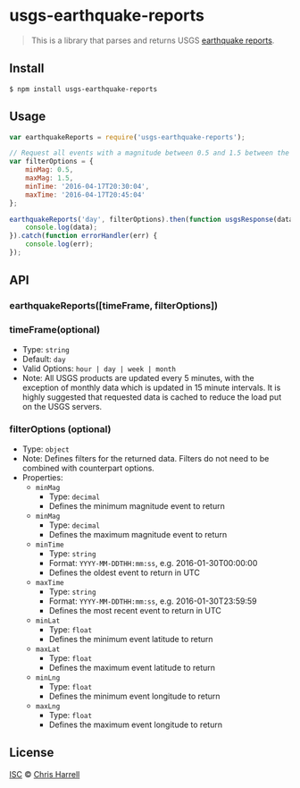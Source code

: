 # usgs-earthquake-reports

> This is a library that parses and returns USGS [earthquake reports](http://earthquake.usgs.gov/earthquakes/).

## Install

```
$ npm install usgs-earthquake-reports
```


## Usage

```js
var earthquakeReports = require('usgs-earthquake-reports');

// Request all events with a magnitude between 0.5 and 1.5 between the specified times 
var filterOptions = {
	minMag: 0.5,
	maxMag: 1.5,
	minTime: '2016-04-17T20:30:04',
	maxTime: '2016-04-17T20:45:04'
};

earthquakeReports('day', filterOptions).then(function usgsResponse(data) {
	console.log(data);
}).catch(function errorHandler(err) {
	console.log(err);
});
```


## API

### earthquakeReports([timeFrame, filterOptions])


### timeFrame(optional)
- Type: `string`
- Default: `day` 
- Valid Options: `hour | day | week | month`
- Note: All USGS products are updated every 5 minutes, with the exception of monthly data which 
is updated in 15 minute intervals.  It is highly suggested that requested data is cached to reduce
the load put on the USGS servers.


### filterOptions (optional)

- Type: `object`
- Note: Defines filters for the returned data.  Filters do not need to be combined with counterpart options.
- Properties:
	- `minMag`  
		* Type: `decimal`
		* Defines the minimum magnitude event to return
	- `minMag`
		* Type: `decimal`
		* Defines the maximum magnitude event to return
	- `minTime`
		* Type: `string`
		* Format: `YYYY-MM-DDTHH:mm:ss`, e.g. 2016-01-30T00:00:00
		* Defines the oldest event to return in UTC
	- `maxTime`
		* Type: `string`
		* Format: `YYYY-MM-DDTHH:mm:ss`, e.g. 2016-01-30T23:59:59
		* Defines the most recent event to return in UTC
	- `minLat`
		* Type: `float`
		* Defines the minimum event latitude to return
	- `maxLat`
		* Type: `float`
		* Defines the maximum event latitude to return
	- `minLng`
		* Type: `float`
		* Defines the minimum event longitude to return
	- `maxLng`
		* Type: `float`
		* Defines the maximum event longitude to return

## License

[ISC](https://github.com/jcharrell/usgs-earthquake-reports/blob/master/LICENSE) © [Chris Harrell](https://github.com/jcharrell)
